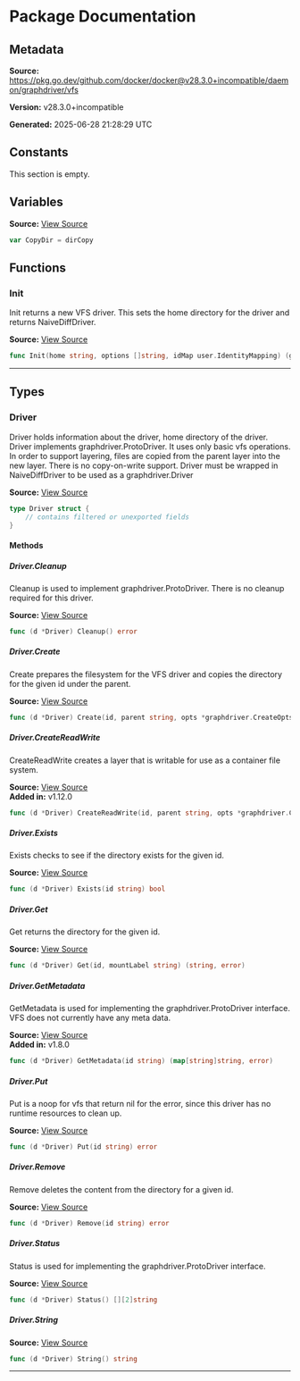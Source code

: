 # Package Documentation

## Metadata

**Source:** https://pkg.go.dev/github.com/docker/docker@v28.3.0+incompatible/daemon/graphdriver/vfs

**Version:** v28.3.0+incompatible

**Generated:** 2025-06-28 21:28:29 UTC

## Constants

This section is empty.

## Variables

**Source:** [View Source](https://github.com/docker/docker/blob/v28.3.0/daemon/graphdriver/vfs/driver.go#L24)

```go
var CopyDir = dirCopy
```

## Functions

### Init

Init returns a new VFS driver.
This sets the home directory for the driver and returns NaiveDiffDriver.

**Source:** [View Source](https://github.com/docker/docker/blob/v28.3.0/daemon/graphdriver/vfs/driver.go#L32)  

```go
func Init(home string, options []string, idMap user.IdentityMapping) (graphdriver.Driver, error)
```

---

## Types

### Driver

Driver holds information about the driver, home directory of the driver.
Driver implements graphdriver.ProtoDriver. It uses only basic vfs operations.
In order to support layering, files are copied from the parent layer into the new layer. There is no copy-on-write support.
Driver must be wrapped in NaiveDiffDriver to be used as a graphdriver.Driver

**Source:** [View Source](https://github.com/docker/docker/blob/v28.3.0/daemon/graphdriver/vfs/driver.go#L64)  

```go
type Driver struct {
	// contains filtered or unexported fields
}
```

#### Methods

##### Driver.Cleanup

Cleanup is used to implement graphdriver.ProtoDriver. There is no cleanup required for this driver.

**Source:** [View Source](https://github.com/docker/docker/blob/v28.3.0/daemon/graphdriver/vfs/driver.go#L93)  

```go
func (d *Driver) Cleanup() error
```

##### Driver.Create

Create prepares the filesystem for the VFS driver and copies the directory for the given id under the parent.

**Source:** [View Source](https://github.com/docker/docker/blob/v28.3.0/daemon/graphdriver/vfs/driver.go#L151)  

```go
func (d *Driver) Create(id, parent string, opts *graphdriver.CreateOpts) error
```

##### Driver.CreateReadWrite

CreateReadWrite creates a layer that is writable for use as a container
file system.

**Source:** [View Source](https://github.com/docker/docker/blob/v28.3.0/daemon/graphdriver/vfs/driver.go#L126)  
**Added in:** v1.12.0

```go
func (d *Driver) CreateReadWrite(id, parent string, opts *graphdriver.CreateOpts) error
```

##### Driver.Exists

Exists checks to see if the directory exists for the given id.

**Source:** [View Source](https://github.com/docker/docker/blob/v28.3.0/daemon/graphdriver/vfs/driver.go#L218)  

```go
func (d *Driver) Exists(id string) bool
```

##### Driver.Get

Get returns the directory for the given id.

**Source:** [View Source](https://github.com/docker/docker/blob/v28.3.0/daemon/graphdriver/vfs/driver.go#L200)  

```go
func (d *Driver) Get(id, mountLabel string) (string, error)
```

##### Driver.GetMetadata

GetMetadata is used for implementing the graphdriver.ProtoDriver interface. VFS does not currently have any meta data.

**Source:** [View Source](https://github.com/docker/docker/blob/v28.3.0/daemon/graphdriver/vfs/driver.go#L88)  
**Added in:** v1.8.0

```go
func (d *Driver) GetMetadata(id string) (map[string]string, error)
```

##### Driver.Put

Put is a noop for vfs that return nil for the error, since this driver has no runtime resources to clean up.

**Source:** [View Source](https://github.com/docker/docker/blob/v28.3.0/daemon/graphdriver/vfs/driver.go#L211)  

```go
func (d *Driver) Put(id string) error
```

##### Driver.Remove

Remove deletes the content from the directory for a given id.

**Source:** [View Source](https://github.com/docker/docker/blob/v28.3.0/daemon/graphdriver/vfs/driver.go#L195)  

```go
func (d *Driver) Remove(id string) error
```

##### Driver.Status

Status is used for implementing the graphdriver.ProtoDriver interface.

**Source:** [View Source](https://github.com/docker/docker/blob/v28.3.0/daemon/graphdriver/vfs/driver.go#L76)  

```go
func (d *Driver) Status() [][2]string
```

##### Driver.String

**Source:** [View Source](https://github.com/docker/docker/blob/v28.3.0/daemon/graphdriver/vfs/driver.go#L71)  

```go
func (d *Driver) String() string
```

---

